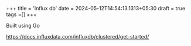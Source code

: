 +++
title = 'Influx db'
date = 2024-05-12T14:54:13.1313+05:30
draft = true
tags =[]
+++ 


Built using Go

https://docs.influxdata.com/influxdb/clustered/get-started/

